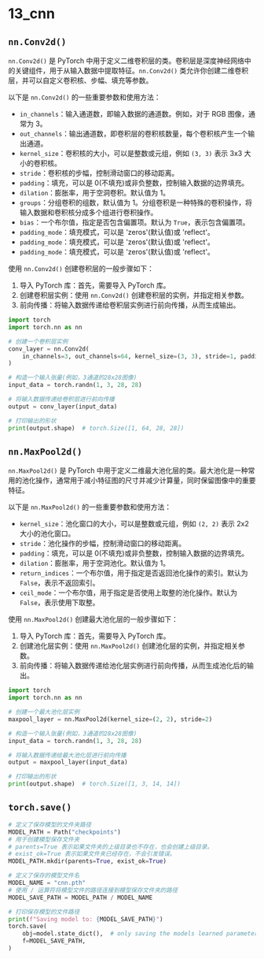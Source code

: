 # 13_cnn

## `nn.Conv2d()`

`nn.Conv2d()` 是 PyTorch 中用于定义二维卷积层的类。卷积层是深度神经网络中的关键组件，用于从输入数据中提取特征。`nn.Conv2d()` 类允许你创建二维卷积层，并可以自定义卷积核、步幅、填充等参数。

以下是 `nn.Conv2d()` 的一些重要参数和使用方法：

- `in_channels`：输入通道数，即输入数据的通道数。例如，对于 RGB 图像，通常为 3。
- `out_channels`：输出通道数，即卷积层的卷积核数量，每个卷积核产生一个输出通道。
- `kernel_size`：卷积核的大小，可以是整数或元组，例如 `(3, 3)` 表示 3x3 大小的卷积核。
- `stride`：卷积核的步幅，控制滑动窗口的移动距离。
- `padding`：填充，可以是 0(不填充)或非负整数，控制输入数据的边界填充。
- `dilation`：膨胀率，用于空洞卷积。默认值为 1。
- `groups`：分组卷积的组数，默认值为 1。分组卷积是一种特殊的卷积操作，将输入数据和卷积核分成多个组进行卷积操作。
- `bias`：一个布尔值，指定是否包含偏置项。默认为 `True`，表示包含偏置项。
- `padding_mode`：填充模式，可以是 'zeros'(默认值)或 'reflect'。
- `padding_mode`：填充模式，可以是 'zeros'(默认值)或 'reflect'。
- `padding_mode`：填充模式，可以是 'zeros'(默认值)或 'reflect'。

使用 `nn.Conv2d()` 创建卷积层的一般步骤如下：

1. 导入 PyTorch 库：首先，需要导入 PyTorch 库。
2. 创建卷积层实例：使用 `nn.Conv2d()` 创建卷积层的实例，并指定相关参数。
3. 前向传播：将输入数据传递给卷积层实例进行前向传播，从而生成输出。

```python
import torch
import torch.nn as nn

# 创建一个卷积层实例
conv_layer = nn.Conv2d(
    in_channels=3, out_channels=64, kernel_size=(3, 3), stride=1, padding=1
)

# 构造一个输入张量(例如，3通道的28x28图像)
input_data = torch.randn(1, 3, 28, 28)

# 将输入数据传递给卷积层进行前向传播
output = conv_layer(input_data)

# 打印输出的形状
print(output.shape)  # torch.Size([1, 64, 28, 28])
```

## `nn.MaxPool2d()`

`nn.MaxPool2d()` 是 PyTorch 中用于定义二维最大池化层的类。最大池化是一种常用的池化操作，通常用于减小特征图的尺寸并减少计算量，同时保留图像中的重要特征。

以下是 `nn.MaxPool2d()` 的一些重要参数和使用方法：

- `kernel_size`：池化窗口的大小，可以是整数或元组，例如 `(2, 2)` 表示 2x2 大小的池化窗口。
- `stride`：池化操作的步幅，控制滑动窗口的移动距离。
- `padding`：填充，可以是 0(不填充)或非负整数，控制输入数据的边界填充。
- `dilation`：膨胀率，用于空洞池化。默认值为 1。
- `return_indices`：一个布尔值，用于指定是否返回池化操作的索引。默认为 `False`，表示不返回索引。
- `ceil_mode`：一个布尔值，用于指定是否使用上取整的池化操作。默认为 `False`，表示使用下取整。

使用 `nn.MaxPool2d()` 创建最大池化层的一般步骤如下：

1. 导入 PyTorch 库：首先，需要导入 PyTorch 库。
2. 创建池化层实例：使用 `nn.MaxPool2d()` 创建池化层的实例，并指定相关参数。
3. 前向传播：将输入数据传递给池化层实例进行前向传播，从而生成池化后的输出。

```python
import torch
import torch.nn as nn

# 创建一个最大池化层实例
maxpool_layer = nn.MaxPool2d(kernel_size=(2, 2), stride=2)

# 构造一个输入张量(例如，3通道的28x28图像)
input_data = torch.randn(1, 3, 28, 28)

# 将输入数据传递给最大池化层进行前向传播
output = maxpool_layer(input_data)

# 打印输出的形状
print(output.shape)  # torch.Size([1, 3, 14, 14])
```

## `torch.save()`

```python
# 定义了保存模型的文件夹路径
MODEL_PATH = Path("checkpoints")
# 用于创建模型保存文件夹
# parents=True 表示如果文件夹的上级目录也不存在，也会创建上级目录。
# exist_ok=True 表示如果文件夹已经存在，不会引发错误。
MODEL_PATH.mkdir(parents=True, exist_ok=True)

# 定义了保存的模型文件名
MODEL_NAME = "cnn.pth"
# 使用 / 运算符将模型文件的路径连接到模型保存文件夹的路径
MODEL_SAVE_PATH = MODEL_PATH / MODEL_NAME

# 打印保存模型的文件路径
print(f"Saving model to: {MODEL_SAVE_PATH}")
torch.save(
    obj=model.state_dict(),  # only saving the models learned parameters
    f=MODEL_SAVE_PATH,
)
```

